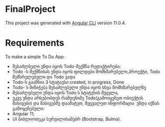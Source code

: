 # FinalProject

This project was generated with [Angular CLI](https://github.com/angular/angular-cli) version 11.0.4.

# Requirements
To make a simple To Do App:

- შესაძლბელი უნდა იყოს Todo-შექმნა რედაქტირება;​
- Todo -ს შექმნისას უნდა იყოს ფილდები მომხმარებელი,პროექტი, Todo შემსრულებელი და Todo ვადა
- Todo-ს გააჩნია 3 სტატაუსი created, in progress, Done
- Todo- ს მინიჭება შესაძლებელი უნდა იყოს სხვა მომხმარებელზე
- შესაძლებელი უნდა იყოს Todo ს სტატუსის შეცვლა,
- უკვე უნდა არსებობდეს რამდენიმე Todo(გამოიყენეთ ობიექტის მასივები) და მასივებშე დაამატეთ, შეცვალეთ ინფორმაცია
​
უნდა იქნას გამოყენებული:​
- Angular 11;​
- UI ბიბლიოთეკა სურვილისამებრ (Bootstrap, Bulma).
